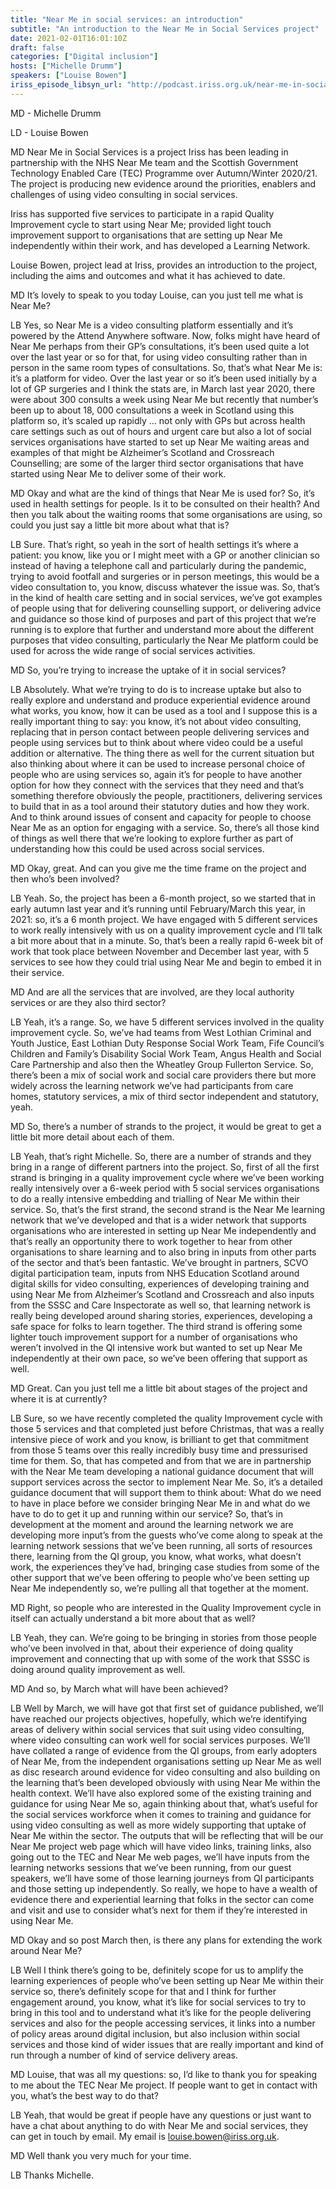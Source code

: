 ```yaml
---
title: "Near Me in social services: an introduction"
subtitle: "An introduction to the Near Me in Social Services project"
date: 2021-02-01T16:01:10Z
draft: false
categories: ["Digital inclusion"]
hosts: ["Michelle Drumm"]
speakers: ["Louise Bowen"]
iriss_episode_libsyn_url: "http://podcast.iriss.org.uk/near-me-in-social-services-an-introduction"
---
```


MD - Michelle Drumm

LD - Louise Bowen

MD Near Me in Social Services is a project Iriss has been leading in partnership with the NHS Near Me team and the Scottish Government Technology Enabled Care (TEC) Programme over Autumn/Winter 2020/21. The project is producing new evidence around the priorities, enablers and challenges of using video consulting in social services.

Iriss has supported five services to participate in a rapid Quality Improvement cycle to start using Near Me; provided light touch improvement support to organisations that are setting up Near Me independently within their work, and has developed a Learning Network. 

Louise Bowen, project lead at Iriss, provides an introduction to the project, including the aims and outcomes and what it has achieved to date.

MD It’s lovely to speak to you today Louise, can you just tell me what is Near Me?

LB Yes, so Near Me is a video consulting platform essentially and it’s powered by the Attend Anywhere software. Now, folks might have heard of Near Me perhaps from their GP’s consultations, it’s been used quite a lot over the last year or so for that, for using video consulting rather than in person in the same room types of consultations. So, that’s what Near Me is: it’s a platform for video. Over the last year or so it’s been used initially by a lot of GP surgeries and I think the stats are, in March last year 2020, there were about 300 consults a week using Near Me but recently that number’s been up to about 18, 000 consultations a week in Scotland using this platform so, it’s scaled up rapidly … not only with GPs but across health care settings such as out of hours and urgent care but also a lot of social services organisations have started to set up Near Me waiting areas and examples of that might be Alzheimer’s Scotland and Crossreach Counselling; are some of the larger third sector organisations that have started using Near Me to deliver some of their work.

MD Okay and what are the kind of things that Near Me is used for? So, it’s used in health settings for people. Is it to be consulted on their health? And then you talk about the waiting rooms that some organisations are using, so could you just say a little bit more about what that is?

LB Sure. That’s right, so yeah in the sort of health settings it’s where a patient: you know, like you or I might meet with a GP or another clinician so instead of having a telephone call and particularly during the pandemic, trying to avoid footfall and surgeries or in person meetings, this would be a video consultation to, you know, discuss whatever the issue was. So, that’s in the kind of health care setting and in social services, we’ve got examples of people using that for delivering counselling support, or delivering advice and guidance so those kind of purposes and part of this project that we’re running is to explore that further and understand more about the different purposes that video consulting, particularly the Near Me platform could be used for across the wide range of social services activities.

MD So, you’re trying to increase the uptake of it in social services?

LB Absolutely. What we’re trying to do is to increase uptake but also to really explore and understand and produce experiential evidence around what works, you know, how it can be used as a tool and I suppose this is a really important thing to say: you know, it’s not about video consulting, replacing that in person contact between people delivering services and people using services but to think about where video could be a useful addition or alternative. The thing there as well for the current situation but also thinking about where it can be used to increase personal choice of people who are using services so, again it’s for people to have another option for how they connect with the services that they need and that’s something therefore obviously the people, practitioners, delivering services to build that in as a tool around their statutory duties and how they work. And to think around issues of consent and capacity for people to choose Near Me as an option for engaging with a service. So, there’s all those kind of things as well there that we’re looking to explore further as part of understanding how this could be used across social services.

MD Okay, great. And can you give me the time frame on the project and then who’s been involved?

LB Yeah. So, the project has been a 6-month project, so we started that in early autumn last year and it’s running until February/March this year, in 2021: so, it’s a 6 month project. We have engaged with 5 different services to work really intensively with us on a quality improvement cycle and I’ll talk a bit more about that in a minute. So, that’s been a really rapid 6-week bit of work that took place between November and December last year, with 5 services to see how they could trial using Near Me and begin to embed it in their service. 

MD And are all the services that are involved, are they local authority services or are they also third sector?

LB Yeah, it’s a range. So, we have 5 different services involved in the quality improvement cycle. So, we’ve had teams from West Lothian Criminal and Youth Justice, East Lothian Duty Response Social Work Team, Fife Council’s Children and Family’s Disability Social Work Team, Angus Health and Social Care Partnership and also then the Wheatley Group Fullerton Service. So, there’s been a mix of social work and social care providers there but more widely across the learning network we’ve had participants from care homes, statutory services, a mix of third sector independent and statutory, yeah.

MD So, there’s a number of strands to the project, it would be great to get a little bit more detail about each of them.

LB Yeah, that’s right Michelle. So, there are a number of strands and they bring in a range of different partners into the project. So, first of all the first strand is bringing in a quality improvement cycle where we’ve been working really intensively over a 6-week period with 5 social services organisations to do a really intensive embedding and trialling of Near Me within their service. So, that’s the first strand, the second strand is the Near Me learning network that we’ve developed and that is a wider network that supports organisations who are interested in setting up Near Me independently and that’s really an opportunity there to work together to hear from other organisations to share learning and to also bring in inputs from other parts of the sector and that’s been fantastic. We’ve brought in partners, SCVO digital participation team, inputs from NHS Education Scotland around digital skills for video consulting, experiences of developing training and using Near Me from Alzheimer’s Scotland and Crossreach and also inputs from the SSSC and Care Inspectorate as well so, that learning network is really being developed around sharing stories, experiences, developing a safe space for folks to learn together. The third strand is offering some lighter touch improvement support for a number of organisations who weren’t involved in the QI intensive work but wanted to set up Near Me independently at their own pace, so we’ve been offering that support as well.

MD Great. Can you just tell me a little bit about stages of the project and where it is at currently?

LB Sure, so we have recently completed the quality Improvement cycle with those 5 services and that completed just before Christmas, that was a really intensive piece of work and you know, is brilliant to get that commitment from those 5 teams over this really incredibly busy time and pressurised time for them. So, that has competed and from that we are in partnership with the Near Me team developing a national guidance document that will support services across the sector to implement Near Me. So, it’s a detailed guidance document that will support them to think about: What do we need to have in place before we consider bringing Near Me in and what do we have to do to get it up and running within our service? So, that’s in development at the moment and around the learning network we are developing more input’s from the guests who’ve come along to speak at the learning network sessions that we’ve been running, all sorts of resources there, learning from the QI group, you know, what works, what doesn’t work, the experiences they’ve had, bringing case studies from some of the other support that we’ve been offering to people who’ve been setting up Near Me independently so, we’re pulling all that together at the moment.

MD Right, so people who are interested in the Quality Improvement cycle in itself can actually understand a bit more about that as well?

LB Yeah, they can. We’re going to be bringing in stories from those people who’ve been involved in that, about their experience of doing quality improvement and connecting that up with some of the work that SSSC is doing around quality improvement as well.

MD And so, by March what will have been achieved?

LB Well by March, we will have got that first set of guidance published, we’ll have reached our projects objectives, hopefully, which we’re identifying areas of delivery within social services that suit using video consulting, where video consulting can work well for social services purposes. We’ll have collated a range of evidence from the QI groups, from early adopters of Near Me, from the independent organisations setting up Near Me as well as disc research around evidence for video consulting and also building on the learning that’s been developed obviously with using Near Me within the health context. We’ll have also explored some of the existing training and guidance for using Near Me so, again thinking about that, what’s useful for the social services workforce when it comes to training and guidance for using video consulting as well as more widely supporting that uptake of Near Me within the sector. The outputs that will be reflecting that will be our Near Me project web page which will have video links, training links, also going out to the TEC and Near Me web pages, we’ll have inputs from the learning networks sessions that we’ve been running, from our guest speakers, we’ll have some of those learning journeys from QI participants and those setting up independently. So really, we hope to have a wealth of evidence there and experiential learning that folks in the sector can come and visit and use to consider what’s next for them if they’re interested in using Near Me.

MD Okay and so post March then, is there any plans for extending the work around Near Me?

LB Well I think there’s going to be, definitely scope for us to amplify the learning experiences of people who’ve been setting up Near Me within their service so, there’s definitely scope for that and I think for further engagement around, you know, what it’s like for social services to try to bring in this tool and to understand what it’s like for the people delivering services and also for the people accessing services, it links into a number of policy areas around digital inclusion, but also inclusion within social services and those kind of wider issues that are really important and kind of run through a number of kind of service delivery areas.

MD Louise, that was all my questions: so, I’d like to thank you for speaking to me about the TEC Near Me project. If people want to get in contact with you, what’s the best way to do that?

LB Yeah, that would be great if people have any questions or just want to have a chat about anything to do with Near Me and social services, they can get in touch by email. My email is [louise.bowen@iriss.org.uk](mailto:louise.bowen@iriss.org.uk).

MD Well thank you very much for your time.

LB Thanks Michelle.

